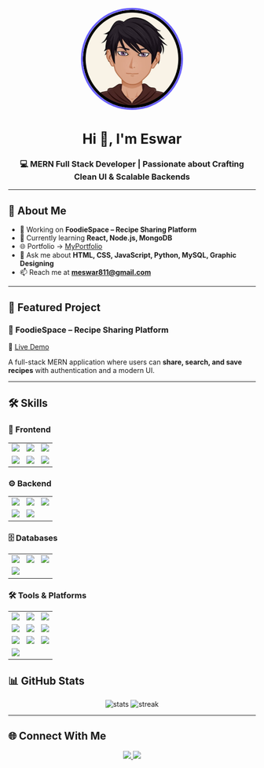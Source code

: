 <p align="center">
  <img src="Eswar_circle.png" alt="Eswar" width="200" height="200" style="border-radius:50%; border:4px solid #6C63FF;"/>
</p>

<h1 align="center">Hi 👋, I'm Eswar</h1>
<h3 align="center">💻 MERN Full Stack Developer | Passionate about Crafting Clean UI & Scalable Backends</h3>

---

## 🚀 About Me  
- 🔭 Working on **FoodieSpace – Recipe Sharing Platform**  
- 🌱 Currently learning **React, Node.js, MongoDB**  
- 🌐 Portfolio → [MyPortfolio](https://my-portfolio-theta-seven-44.vercel.app/)  
- 💬 Ask me about **HTML, CSS, JavaScript, Python, MySQL, Graphic Designing**  
- 📫 Reach me at **meswar811@gmail.com**  

---

## 🌟 Featured Project  

### 🍴 FoodieSpace – Recipe Sharing Platform  
🔗 [Live Demo](https://foodiespace.vercel.app/)  

A full-stack MERN application where users can **share, search, and save recipes** with authentication and a modern UI.  

---

## 🛠️ Skills  

### 🎨 Frontend  
<table>
  <tr>
    <td><img src="https://img.shields.io/badge/HTML5-E34F26?style=for-the-badge&logo=html5&logoColor=white"/></td>
    <td><img src="https://img.shields.io/badge/CSS3-1572B6?style=for-the-badge&logo=css3&logoColor=white"/></td>
    <td><img src="https://img.shields.io/badge/JavaScript-F7DF1E?style=for-the-badge&logo=javascript&logoColor=black"/></td>
  </tr>
  <tr>
    <td><img src="https://img.shields.io/badge/React-61DAFB?style=for-the-badge&logo=react&logoColor=black"/></td>
    <td><img src="https://img.shields.io/badge/Bootstrap-7952B3?style=for-the-badge&logo=bootstrap&logoColor=white"/></td>
    <td><img src="https://img.shields.io/badge/TailwindCSS-06B6D4?style=for-the-badge&logo=tailwindcss&logoColor=white"/></td>
  </tr>
</table>  

### ⚙️ Backend  
<table>
  <tr>
    <td><img src="https://img.shields.io/badge/Node.js-339933?style=for-the-badge&logo=node.js&logoColor=white"/></td>
    <td><img src="https://img.shields.io/badge/Express.js-404d59?style=for-the-badge&logo=express&logoColor=white"/></td>
    <td><img src="https://img.shields.io/badge/Flask-000000?style=for-the-badge&logo=flask&logoColor=white"/></td>
  </tr>
  <tr>
    <td><img src="https://img.shields.io/badge/PHP-777BB4?style=for-the-badge&logo=php&logoColor=white"/></td>
    <td><img src="https://img.shields.io/badge/Python-3776AB?style=for-the-badge&logo=python&logoColor=white"/></td>
    <td></td>
  </tr>
</table>  

### 🗄️ Databases  
<table>
  <tr>
    <td><img src="https://img.shields.io/badge/MongoDB-47A248?style=for-the-badge&logo=mongodb&logoColor=white"/></td>
    <td><img src="https://img.shields.io/badge/MySQL-4479A1?style=for-the-badge&logo=mysql&logoColor=white"/></td>
    <td><img src="https://img.shields.io/badge/SQLite-003B57?style=for-the-badge&logo=sqlite&logoColor=white"/></td>
  </tr>
  <tr>
    <td><img src="https://img.shields.io/badge/Firebase-FFCA28?style=for-the-badge&logo=firebase&logoColor=black"/></td>
    <td></td>
    <td></td>
  </tr>
</table>  

### 🛠️ Tools & Platforms  
<table>
  <tr>
    <td><img src="https://img.shields.io/badge/Git-F05033?style=for-the-badge&logo=git&logoColor=white"/></td>
    <td><img src="https://img.shields.io/badge/GitHub-181717?style=for-the-badge&logo=github&logoColor=white"/></td>
    <td><img src="https://img.shields.io/badge/VS Code-007ACC?style=for-the-badge&logo=visual-studio-code&logoColor=white"/></td>
  </tr>
  <tr>
    <td><img src="https://img.shields.io/badge/Postman-FF6C37?style=for-the-badge&logo=postman&logoColor=white"/></td>
    <td><img src="https://img.shields.io/badge/Excel-217346?style=for-the-badge&logo=microsoftexcel&logoColor=white"/></td>
    <td><img src="https://img.shields.io/badge/Figma-F24E1E?style=for-the-badge&logo=figma&logoColor=white"/></td>
  </tr>
  <tr>
    <td><img src="https://img.shields.io/badge/Photoshop-31A8FF?style=for-the-badge&logo=adobephotoshop&logoColor=white"/></td>
    <td><img src="https://img.shields.io/badge/Illustrator-FF9A00?style=for-the-badge&logo=adobeillustrator&logoColor=white"/></td>
    <td><img src="https://img.shields.io/badge/Canva-00C4CC?style=for-the-badge&logo=canva&logoColor=white"/></td>
  </tr>
  <tr>
    <td><img src="https://img.shields.io/badge/UiPath-005DFF?style=for-the-badge&logo=uipath&logoColor=white"/></td>
    <td></td>
    <td></td>
  </tr>
</table>


## 📊 GitHub Stats  
<p align="center">
  <img src="https://github-readme-stats.vercel.app/api?username=WhisperedCloud&show_icons=true&theme=tokyonight" alt="stats" height="160"/>
  <img src="https://github-readme-streak-stats.herokuapp.com/?user=WhisperedCloud&theme=tokyonight" alt="streak" height="160"/>
</p>

---

## 🌐 Connect With Me  
<p align="center">
  <a href="https://linkedin.com/in/m eswar" target="blank">
    <img src="https://img.shields.io/badge/LinkedIn-0A66C2?style=for-the-badge&logo=linkedin&logoColor=white"/>
  </a>
  <a href="mailto:meswar811@gmail.com" target="blank">
    <img src="https://img.shields.io/badge/Gmail-D14836?style=for-the-badge&logo=gmail&logoColor=white"/>
  </a>
</p>
